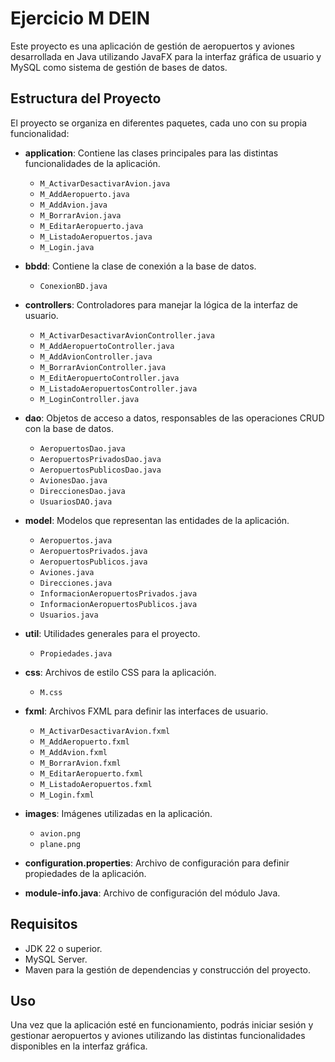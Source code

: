 # Ejercicio M DEIN

Este proyecto es una aplicación de gestión de aeropuertos y aviones desarrollada en Java utilizando JavaFX para la interfaz gráfica de usuario y MySQL como sistema de gestión de bases de datos.

## Estructura del Proyecto

El proyecto se organiza en diferentes paquetes, cada uno con su propia funcionalidad:

- **application**: Contiene las clases principales para las distintas funcionalidades de la aplicación.
    - `M_ActivarDesactivarAvion.java`
    - `M_AddAeropuerto.java`
    - `M_AddAvion.java`
    - `M_BorrarAvion.java`
    - `M_EditarAeropuerto.java`
    - `M_ListadoAeropuertos.java`
    - `M_Login.java`

- **bbdd**: Contiene la clase de conexión a la base de datos.
    - `ConexionBD.java`

- **controllers**: Controladores para manejar la lógica de la interfaz de usuario.
    - `M_ActivarDesactivarAvionController.java`
    - `M_AddAeropuertoController.java`
    - `M_AddAvionController.java`
    - `M_BorrarAvionController.java`
    - `M_EditAeropuertoController.java`
    - `M_ListadoAeropuertosController.java`
    - `M_LoginController.java`

- **dao**: Objetos de acceso a datos, responsables de las operaciones CRUD con la base de datos.
    - `AeropuertosDao.java`
    - `AeropuertosPrivadosDao.java`
    - `AeropuertosPublicosDao.java`
    - `AvionesDao.java`
    - `DireccionesDao.java`
    - `UsuariosDAO.java`

- **model**: Modelos que representan las entidades de la aplicación.
    - `Aeropuertos.java`
    - `AeropuertosPrivados.java`
    - `AeropuertosPublicos.java`
    - `Aviones.java`
    - `Direcciones.java`
    - `InformacionAeropuertosPrivados.java`
    - `InformacionAeropuertosPublicos.java`
    - `Usuarios.java`

- **util**: Utilidades generales para el proyecto.
    - `Propiedades.java`

- **css**: Archivos de estilo CSS para la aplicación.
    - `M.css`

- **fxml**: Archivos FXML para definir las interfaces de usuario.
    - `M_ActivarDesactivarAvion.fxml`
    - `M_AddAeropuerto.fxml`
    - `M_AddAvion.fxml`
    - `M_BorrarAvion.fxml`
    - `M_EditarAeropuerto.fxml`
    - `M_ListadoAeropuertos.fxml`
    - `M_Login.fxml`

- **images**: Imágenes utilizadas en la aplicación.
    - `avion.png`
    - `plane.png`

- **configuration.properties**: Archivo de configuración para definir propiedades de la aplicación.

- **module-info.java**: Archivo de configuración del módulo Java.

## Requisitos

- JDK 22 o superior.
- MySQL Server.
- Maven para la gestión de dependencias y construcción del proyecto.

## Uso

Una vez que la aplicación esté en funcionamiento, podrás iniciar sesión y gestionar aeropuertos y aviones utilizando las distintas funcionalidades disponibles en la interfaz gráfica.
